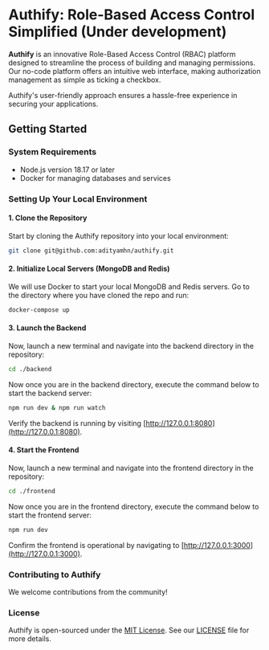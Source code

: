 
# Authify: Role-Based Access Control Simplified (Under development)

**Authify** is an innovative Role-Based Access Control (RBAC) platform designed to streamline the process of building and managing permissions. Our no-code platform offers an intuitive web interface, making authorization management as simple as ticking a checkbox. 

Authify's user-friendly approach ensures a hassle-free experience in securing your applications.

## Getting Started

### System Requirements

- Node.js version 18.17 or later
- Docker for managing databases and services

### Setting Up Your Local Environment

#### 1. Clone the Repository

Start by cloning the Authify repository into your local environment:

```bash
git clone git@github.com:adityamhn/authify.git
```

#### 2. Initialize Local Servers (MongoDB and Redis)

We will use Docker to start your local MongoDB and Redis servers. Go to the directory where you have cloned the repo and run:

```bash
docker-compose up
```

#### 3. Launch the Backend

Now, launch a new terminal and navigate into the backend directory in the repository: 

```bash
cd ./backend
```

Now once you are in the backend directory, execute the command below to start the backend server:

```bash
npm run dev & npm run watch
```

Verify the backend is running by visiting [http://127.0.0.1:8080](http://127.0.0.1:8080).

#### 4. Start the Frontend

Now, launch a new terminal and navigate into the frontend directory in the repository: 

```bash
cd ./frontend
```

Now once you are in the frontend directory, execute the command below to start the frontend server:

```bash
npm run dev
```

Confirm the frontend is operational by navigating to [http://127.0.0.1:3000](http://127.0.0.1:3000).

### Contributing to Authify
We welcome contributions from the community!

### License
Authify is open-sourced under the [MIT License](https://choosealicense.com/licenses/mit/). See our [LICENSE](https://raw.githubusercontent.com/adityamhn/authify/main/LICENSE) file for more details.

